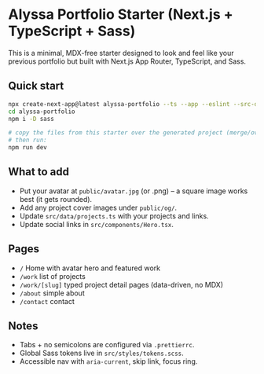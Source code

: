 # Alyssa Portfolio Starter (Next.js + TypeScript + Sass)

This is a minimal, MDX-free starter designed to look and feel like your previous portfolio but built with Next.js App Router, TypeScript, and Sass.

## Quick start

```bash
npx create-next-app@latest alyssa-portfolio --ts --app --eslint --src-dir --use-npm --no-tailwind --import-alias "@/*"
cd alyssa-portfolio
npm i -D sass

# copy the files from this starter over the generated project (merge/overwrite)
# then run:
npm run dev
```

## What to add
- Put your avatar at `public/avatar.jpg` (or .png) – a square image works best (it gets rounded).
- Add any project cover images under `public/og/`.
- Update `src/data/projects.ts` with your projects and links.
- Update social links in `src/components/Hero.tsx`.

## Pages
- `/` Home with avatar hero and featured work
- `/work` list of projects
- `/work/[slug]` typed project detail pages (data-driven, no MDX)
- `/about` simple about
- `/contact` contact

## Notes
- Tabs + no semicolons are configured via `.prettierrc`.
- Global Sass tokens live in `src/styles/tokens.scss`.
- Accessible nav with `aria-current`, skip link, focus ring.
